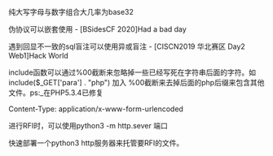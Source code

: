 纯大写字母与数字组合大几率为base32

伪协议可以嵌套使用 - [BSidesCF 2020]Had a bad day

遇到回显不一致的sql盲注可以使用异或盲注 - [CISCN2019 华北赛区 Day2 Web1]Hack World

include函数可以通过%00截断来忽略掉一些已经写死在字符串后面的字符。如include($\_GET\['para'] . "php") 加入 %00截断来去掉后面的php后缀来包含其他文件。ps:_在PHP5.3.4已修复

Content-Type: application/x-www-form-urlencoded

进行RFI时，可以使用python3 -m http.sever 端口

快速部署一个python3 http服务器来托管要RFI的文件。

